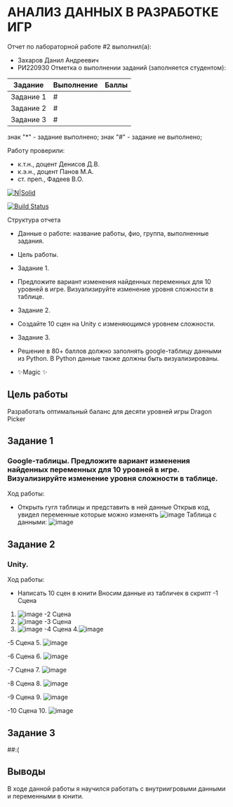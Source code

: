 # АНАЛИЗ ДАННЫХ В РАЗРАБОТКЕ ИГР
Отчет по лабораторной работе #2 выполнил(а):
- Захаров Данил Андреевич
- РИ220930
Отметка о выполнении заданий (заполняется студентом):

| Задание | Выполнение | Баллы |
| ------ | ------ | ------ |
| Задание 1 | # |            |
| Задание 2 | # |            |
| Задание 3 | # |            |  

знак "*" - задание выполнено; знак "#" - задание не выполнено;

Работу проверили:
- к.т.н., доцент Денисов Д.В.
- к.э.н., доцент Панов М.А.
- ст. преп., Фадеев В.О.

[![N|Solid](https://cldup.com/dTxpPi9lDf.thumb.png)](https://nodesource.com/products/nsolid)

[![Build Status](https://travis-ci.org/joemccann/dillinger.svg?branch=master)](https://travis-ci.org/joemccann/dillinger)

Структура отчета

- Данные о работе: название работы, фио, группа, выполненные задания.
- Цель работы.
- Задание 1.
- Предложите вариант изменения найденных переменных для 10 уровней в игре. Визуализируйте изменение уровня сложности в таблице. 
- Задание 2.
- Создайте 10 сцен на Unity с изменяющимся уровнем сложности.
- Задание 3.
- Решение в 80+ баллов должно заполнять google-таблицу данными из Python. В Python данные также должны быть визуализированы.

- ✨Magic ✨

## Цель работы
Разработать оптимальный баланс для десяти уровней игры Dragon Picker


## Задание 1
### Google-таблицы. Предложите вариант изменения найденных переменных для 10 уровней в игре. Визуализируйте изменение уровня сложности в таблице.
Ход работы:
- Открыть гугл таблицы и представить в ней данные
Открыв код, увидел переменные которые можно изменять
![image](https://github.com/KamikotoRem/-DA-in-GameDev-lab3/assets/129965242/c814f8ec-fe26-4d67-bcca-288b26d2039c)
Таблица с данными:
![image](https://github.com/KamikotoRem/-DA-in-GameDev-lab3/assets/129965242/0093a4a8-27a9-47d8-af9d-64ff0bd08a51)





## Задание 2
### Unity. 
Ход работы:
- Написать 10 сцен в юнити
Вносим данные из табличек в скрипт
-1 Сцена
1. ![image](https://github.com/KamikotoRem/-DA-in-GameDev-lab3/assets/129965242/307a0f35-24d6-498e-b8a5-a7cb85e7d5cd)
-2 Сцена
2. ![image](https://github.com/KamikotoRem/-DA-in-GameDev-lab3/assets/129965242/6178feda-681a-4a24-83d6-f7023aef501c)
-3 Сцена
3. ![image](https://github.com/KamikotoRem/-DA-in-GameDev-lab3/assets/129965242/2d6efbbf-48b7-49f2-b6a5-f00ec9a56ff5)
-4 Сцена
4.![image](https://github.com/KamikotoRem/-DA-in-GameDev-lab3/assets/129965242/5446e740-7fb6-46a0-aa85-339271b19cc3)

-5 Сцена
5. ![image](https://github.com/KamikotoRem/-DA-in-GameDev-lab3/assets/129965242/88a931be-e24f-4cb2-b123-e3cc9a2b2735)

-6 Сцена
6. ![image](https://github.com/KamikotoRem/-DA-in-GameDev-lab3/assets/129965242/0d66c93f-c828-4e3b-a8eb-70013a4e1dad)

-7 Сцена
7. ![image](https://github.com/KamikotoRem/-DA-in-GameDev-lab3/assets/129965242/01f04c45-c601-4c69-a9e2-ba10355c7c6b)

-8 Сцена
8. ![image](https://github.com/KamikotoRem/-DA-in-GameDev-lab3/assets/129965242/5c47d395-e3ec-4df1-8031-944e54428206)

-9 Сцена
9. ![image](https://github.com/KamikotoRem/-DA-in-GameDev-lab3/assets/129965242/6f51e1c4-418b-464e-ae7e-9e12af65a4f9)

-10 Сцена
10. ![image](https://github.com/KamikotoRem/-DA-in-GameDev-lab3/assets/129965242/0029e109-e65e-4d84-93a1-1b0ea6f0a0e1)


## Задание 3
##:(






## Выводы

В ходе данной работы я научился работать с внутриигровыми данными и переменными в юнити.
